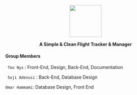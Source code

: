 <a><p align="center">
<img height=100 src="https://user-images.githubusercontent.com/10552019/114287500-3f3f7680-9a35-11eb-81a6-33eebd6a5efd.png"/>

</p></a>
<p align="center">
  <strong>A Simple & Clean Flight Tracker & Manager</strong>
</p>


#### Group Members
` Teo Nys` : Front-End, Design, Back-End, Documentation

` Soji Adenusi` : Back-End, Database Design

`Omar Hammami`: Database Design, Front End